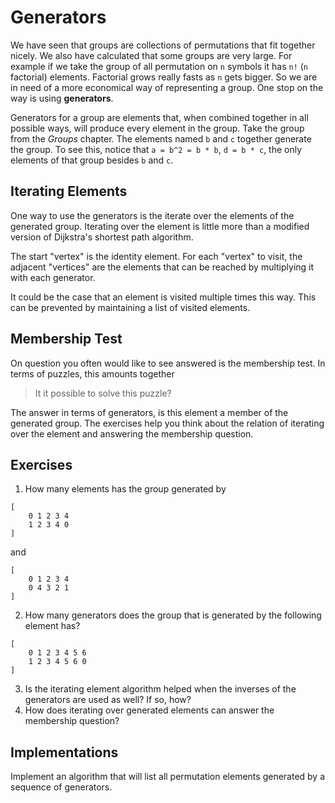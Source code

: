 # Generators
We have seen that groups are collections of permutations that fit together
nicely. We also have calculated that some groups are very large. For example if
we take the group of all permutation on `n` symbols it has `n!` (`n` factorial)
elements. Factorial grows really fasts as `n` gets bigger. So we are in need of
a more economical way of representing a group. One stop on the way is using
**generators**.

Generators for a group are elements that, when combined together in all possible
ways, will produce every element in the group. Take the group from the *Groups*
chapter. The elements named `b` and `c` together generate the group. To see
this, notice that `a = b^2 = b * b`, `d = b * c`, the only elements of that
group besides `b` and `c`.

## Iterating Elements
One way to use the generators is the iterate over the elements of the generated
group. Iterating over the element is little more than a modified version of
Dijkstra's shortest path algorithm.

The start "vertex" is the identity element. For each "vertex" to visit, the
adjacent "vertices" are the elements that can be reached by multiplying it with
each generator. 

It could be the case that an element is visited multiple times this way. This
can be prevented by maintaining a list of visited elements.

## Membership Test
On question you often would like to see answered is the membership test. In
terms of puzzles, this amounts together

> It it possible to solve this puzzle?

The answer in terms of generators, is this element a member of the generated
group. The exercises help you think about the relation of iterating over the
element and answering the membership question.

## Exercises

1. How many elements has the group generated by

```
[
    0 1 2 3 4
    1 2 3 4 0
]
```

and

```
[
    0 1 2 3 4
    0 4 3 2 1
]
```

2. How many generators does the group that is generated by the following
   element has?
   
```
[
    0 1 2 3 4 5 6
    1 2 3 4 5 6 0
]
```

3. Is the iterating element algorithm helped when the inverses of the generators
   are used as well? If so, how?
4. How does iterating over generated elements can answer the membership
   question?
   
   
## Implementations
Implement an algorithm that will list all permutation elements generated by a
sequence of generators.
